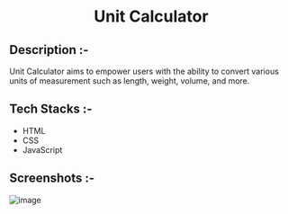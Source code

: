 # <p align="center">Unit Calculator</p>

## Description :-

Unit Calculator aims to empower users with the ability to convert various units of measurement such as length, weight, volume, and more.

## Tech Stacks :-

- HTML
- CSS
- JavaScript

## Screenshots :-

![image](https://github.com/Rakesh9100/CalcDiverse/assets/73993775/9eee5840-cf91-4d69-8e2b-0276ce622bf3)
